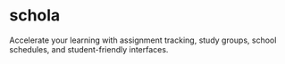 # schola

Accelerate your learning with assignment tracking, study groups, school schedules, and student-friendly interfaces.
